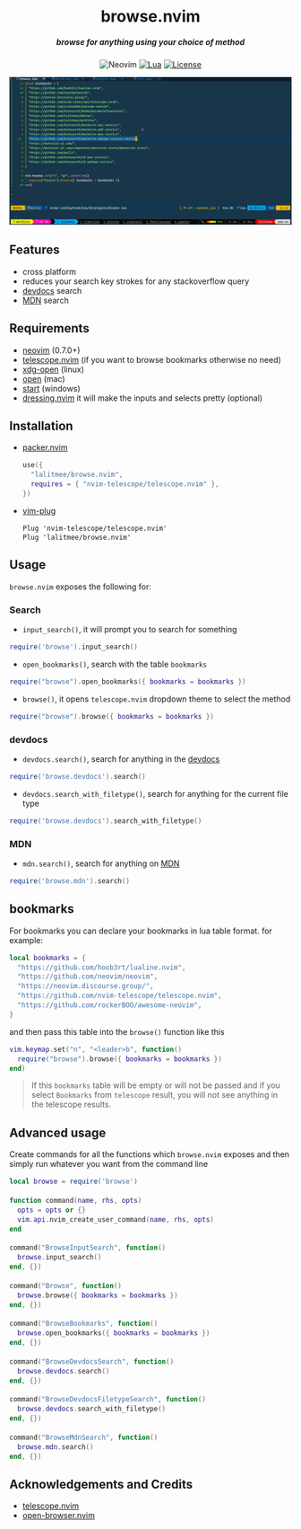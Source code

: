 <div align="center">

# browse.nvim

##### browse for anything using your choice of method

![Neovim](https://img.shields.io/badge/NeoVim-%2357A143.svg?&style=for-the-badge&logo=neovim&logoColor=white)
[![Lua](https://img.shields.io/badge/Lua-blue.svg?style=for-the-badge&logo=lua)](http://www.lua.org)
[![License](https://img.shields.io/github/license/lalitmee/browse.nvim?color=%23FFC600&style=for-the-badge)](https://github.com/lalitmee/browse.nvim/blob/main/LICENSE)

![browse.nvim](./media/browse.gif)

</div>

## Features

- cross platform
- reduces your search key strokes for any stackoverflow query
- [devdocs](https://devdocs.io) search
- [MDN](https://developer.mozilla.org/en-US/) search

## Requirements

- [neovim](https://github.com/neovim/neovim) (0.7.0+)
- [telescope.nvim](https://github.com/nvim-telescope/telescope.nvim) (if you
  want to browse bookmarks otherwise no need)
- [xdg-open](https://linux.die.net/man/1/xdg-open) (linux)
- [open](https://ss64.com/osx/open.html) (mac)
- [start](https://docs.microsoft.com/en-us/windows-server/administration/windows-commands/start) (windows)
- [dressing.nvim](https://github.com/stevearc/dressing.nvim) it will make the inputs and selects pretty (optional)

## Installation

- [packer.nvim](https://github.com/wbthomason/packer.nvim)

  ```lua
  use({
    "lalitmee/browse.nvim",
    requires = { "nvim-telescope/telescope.nvim" },
  })
  ```

- [vim-plug](https://github.com/junegunn/vim-plug)

  ```vim
  Plug 'nvim-telescope/telescope.nvim'
  Plug 'lalitmee/browse.nvim'
  ```

## Usage

`browse.nvim` exposes the following for:

### Search

- `input_search()`, it will prompt you to search for something

```lua
require('browse').input_search()
```

- `open_bookmarks()`, search with the table `bookmarks`

```lua
require("browse").open_bookmarks({ bookmarks = bookmarks })
```

- `browse()`, it opens `telescope.nvim` dropdown theme to select the method

```lua
require("browse").browse({ bookmarks = bookmarks })
```

### devdocs

- `devdocs.search()`, search for anything in the [devdocs](https://devdocs.io/)

```lua
require('browse.devdocs').search()
```

- `devdocs.search_with_filetype()`, search for anything for the current file type

```lua
require('browse.devdocs').search_with_filetype()
```

### MDN

- `mdn.search()`, search for anything on [MDN](https://developer.mozilla.org/en-US/)

```lua
require('browse.mdn').search()
```

## bookmarks

For bookmarks you can declare your bookmarks in lua table format. for example:

```lua
local bookmarks = {
  "https://github.com/hoob3rt/lualine.nvim",
  "https://github.com/neovim/neovim",
  "https://neovim.discourse.group/",
  "https://github.com/nvim-telescope/telescope.nvim",
  "https://github.com/rockerBOO/awesome-neovim",
}
```

and then pass this table into the `browse()` function like this

```lua
vim.keymap.set("n", "<leader>b", function()
  require("browse").browse({ bookmarks = bookmarks })
end)
```

> If this `bookmarks` table will be empty or will not be passed and if you select `Bookmarks`
> from `telescope` result, you will not see anything in the telescope results.

## Advanced usage

Create commands for all the functions which `browse.nvim` exposes and then simply run whatever you want from the
command line

```lua
local browse = require('browse')

function command(name, rhs, opts)
  opts = opts or {}
  vim.api.nvim_create_user_command(name, rhs, opts)
end

command("BrowseInputSearch", function()
  browse.input_search()
end, {})

command("Browse", function()
  browse.browse({ bookmarks = bookmarks })
end, {})

command("BrowseBookmarks", function()
  browse.open_bookmarks({ bookmarks = bookmarks })
end, {})

command("BrowseDevdocsSearch", function()
  browse.devdocs.search()
end, {})

command("BrowseDevdocsFiletypeSearch", function()
  browse.devdocs.search_with_filetype()
end, {})

command("BrowseMdnSearch", function()
  browse.mdn.search()
end, {})
```

## Acknowledgements and Credits

- [telescope.nvim](https://github.com/nvim-telescope/telescope.nvim)
- [open-browser.nvim](https://github.com/tyru/open-browser.vim)
